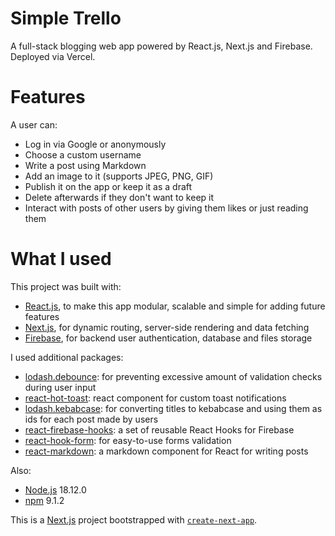 # Simple Trello

A full-stack blogging web app powered by React.js, Next.js and Firebase. Deployed via Vercel.

# Features

A user can: 
- Log in via Google or anonymously
- Choose a custom username
- Write a post using Markdown 
- Add an image to it (supports JPEG, PNG, GIF) 
- Publish it on the app or keep it as a draft
- Delete afterwards if they don't want to keep it
- Interact with posts of other users by giving them likes or just reading them

# What I used

This project was built with:

- [React.js](https://reactjs.org), to make this app modular, scalable and simple for adding future features
- [Next.js](https://nextjs.org/), for dynamic routing, server-side rendering and data fetching
- [Firebase](https://firebase.google.com/), for backend user authentication, database and files storage

I used additional packages:

- [lodash.debounce](https://www.npmjs.com/package/lodash.debounce): for preventing excessive amount of validation checks during user input
- [react-hot-toast](https://react-hot-toast.com): react component for custom toast notifications
- [lodash.kebabcase](https://www.npmjs.com/package/lodash.kebabcase): for converting titles to kebabcase and using them as ids for each post made by users
- [react-firebase-hooks](https://www.npmjs.com/package/react-firebase-hooks): a set of reusable React Hooks for Firebase 
- [react-hook-form](https://react-hook-form.com/): for easy-to-use forms validation
- [react-markdown](https://remarkjs.github.io/react-markdown/): a markdown component for React for writing posts 

Also:

- [Node.js](https://nodejs.org/en) 18.12.0
- [npm](https://www.npmjs.com) 9.1.2

This is a [Next.js](https://nextjs.org/) project bootstrapped with [`create-next-app`](https://github.com/vercel/next.js/tree/canary/packages/create-next-app).
